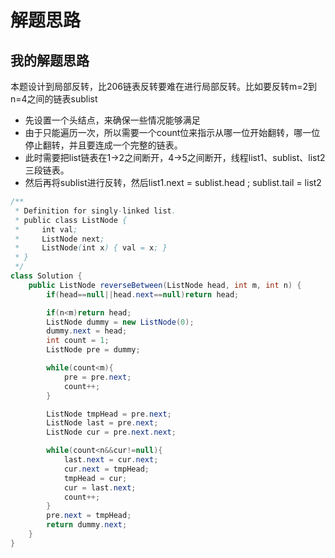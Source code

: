 # 解题思路

## 我的解题思路
本题设计到局部反转，比206链表反转要难在进行局部反转。比如要反转m=2到n=4之间的链表sublist

- 先设置一个头结点，来确保一些情况能够满足
- 由于只能遍历一次，所以需要一个count位来指示从哪一位开始翻转，哪一位停止翻转，并且要连成一个完整的链表。
- 此时需要把list链表在1->2之间断开，4->5之间断开，线程list1、sublist、list2三段链表。
- 然后再将sublist进行反转，然后list1.next = sublist.head  ; sublist.tail = list2

```java
/**
 * Definition for singly-linked list.
 * public class ListNode {
 *     int val;
 *     ListNode next;
 *     ListNode(int x) { val = x; }
 * }
 */
class Solution {
    public ListNode reverseBetween(ListNode head, int m, int n) {
        if(head==null||head.next==null)return head;

        if(n<m)return head;
        ListNode dummy = new ListNode(0);
        dummy.next = head;
        int count = 1;
        ListNode pre = dummy;

        while(count<m){
            pre = pre.next;
            count++;
        }

        ListNode tmpHead = pre.next;
        ListNode last = pre.next;
        ListNode cur = pre.next.next;

        while(count<n&&cur!=null){
            last.next = cur.next;
            cur.next = tmpHead;
            tmpHead = cur;
            cur = last.next;
            count++;
        }
        pre.next = tmpHead;
        return dummy.next;
    }
}
```


